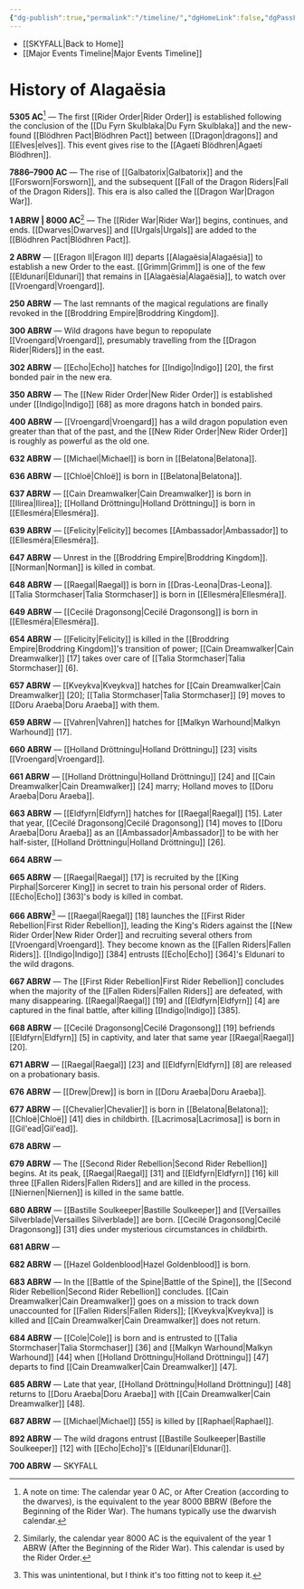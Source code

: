 ```yaml
---
{"dg-publish":true,"permalink":"/timeline/","dgHomeLink":false,"dgPassFrontmatter":false}
---
```


- [[SKYFALL|Back to Home]]
- [[Major Events Timeline|Major Events Timeline]]

# History of Alagaësia
**5305 AC**[^1] — The first [[Rider Order|Rider Order]] is established following the conclusion of the [[Du Fyrn Skulblaka|Du Fyrn Skulblaka]] and the new-found [[Blödhren Pact|Blödhren Pact]] between [[Dragon|dragons]] and [[Elves|elves]]. This event gives rise to the [[Agaetí Blödhren|Agaetí Blödhren]]. 

**7886–7900 AC** — The rise of [[Galbatorix|Galbatorix]] and the [[Forsworn|Forsworn]], and the subsequent [[Fall of the Dragon Riders|Fall of the Dragon Riders]]. This era is also called the [[Dragon War|Dragon War]]. 

**1 ABRW | 8000 AC**[^2] — The [[Rider War|Rider War]] begins, continues, and ends. [[Dwarves|Dwarves]] and [[Urgals|Urgals]] are added to the [[Blödhren Pact|Blödhren Pact]].

**2 ABRW** — [[Eragon II|Eragon II]] departs [[Alagaësia|Alagaësia]] to establish a new Order to the east. [[Grimm|Grimm]] is one of the few [[Eldunarí|Eldunarí]] that remains in [[Alagaësia|Alagaësia]], to watch over [[Vroengard|Vroengard]]. 

**250 ABRW** — The last remnants of the magical regulations are finally revoked in the [[Broddring Empire|Broddring Kingdom]].

**300 ABRW** — Wild dragons have begun to repopulate [[Vroengard|Vroengard]], presumably travelling from the [[Dragon Rider|Riders]] in the east. 

**302 ABRW** — [[Echo|Echo]] hatches for [[Indigo|Indigo]] [20], the first bonded pair in the new era. 

**350 ABRW** — The [[New Rider Order|New Rider Order]] is established under [[Indigo|Indigo]] [68] as more dragons hatch in bonded pairs.

**400 ABRW** — [[Vroengard|Vroengard]] has a wild dragon population even greater than that of the past, and the [[New Rider Order|New Rider Order]] is roughly as powerful as the old one. 

**632 ABRW** — [[Michael|Michael]] is born in [[Belatona|Belatona]]. 

**636 ABRW** — [[Chloë|Chloë]] is born in [[Belatona|Belatona]]. 

**637 ABRW** — [[Cain Dreamwalker|Cain Dreamwalker]] is born in [[Ilirea|Ilirea]]; [[Holland Dröttningu|Holland Dröttningu]] is born in [[Ellesméra|Ellesméra]].

**639 ABRW** — [[Felicity|Felicity]] becomes [[Ambassador|Ambassador]] to [[Ellesméra|Ellesméra]].

**647 ABRW** — Unrest in the [[Broddring Empire|Broddring Kingdom]]. [[Norman|Norman]] is killed in combat. 

**648 ABRW** — [[Raegal|Raegal]] is born in [[Dras-Leona|Dras-Leona]]. [[Talia Stormchaser|Talia Stormchaser]] is born in [[Ellesméra|Ellesméra]].

**649 ABRW** — [[Cecilé Dragonsong|Cecilé Dragonsong]] is born in [[Ellesméra|Ellesméra]]. 

**654 ABRW** — [[Felicity|Felicity]] is killed in the [[Broddring Empire|Broddring Kingdom]]'s transition of power; [[Cain Dreamwalker|Cain Dreamwalker]] [17] takes over care of [[Talia Stormchaser|Talia Stormchaser]] [6].

**657 ABRW** — [[Kveykva|Kveykva]] hatches for [[Cain Dreamwalker|Cain Dreamwalker]] [20]; [[Talia Stormchaser|Talia Stormchaser]] [9] moves to [[Doru Araeba|Doru Araeba]] with them.

**659 ABRW** — [[Vahren|Vahren]] hatches for [[Malkyn Warhound|Malkyn Warhound]] [17]. 

**660 ABRW** — [[Holland Dröttningu|Holland Dröttningu]] [23] visits [[Vroengard|Vroengard]]. 

**661 ABRW** — [[Holland Dröttningu|Holland Dröttningu]] [24] and [[Cain Dreamwalker|Cain Dreamwalker]] [24] marry; Holland moves to [[Doru Araeba|Doru Araeba]]. 

**663 ABRW** — [[Eldfyrn|Eldfyrn]] hatches for [[Raegal|Raegal]] [15]. Later that year, [[Cecilé Dragonsong|Cecilé Dragonsong]] [14] moves to [[Doru Araeba|Doru Araeba]] as an [[Ambassador|Ambassador]] to be with her half-sister, [[Holland Dröttningu|Holland Dröttningu]] [26]. 

**664 ABRW** — 

**665 ABRW** — [[Raegal|Raegal]] [17] is recruited by the [[King Pirphal|Sorcerer King]] in secret to train his personal order of Riders. [[Echo|Echo]] [363]'s body is killed in combat.

**666 ABRW**[^3] — [[Raegal|Raegal]] [18] launches the [[First Rider Rebellion|First Rider Rebellion]], leading the King's Riders against the [[New Rider Order|New Rider Order]] and recruiting several others from [[Vroengard|Vroengard]]. They become known as the [[Fallen Riders|Fallen Riders]]. [[Indigo|Indigo]] [384] entrusts [[Echo|Echo]] [364]'s Eldunarí to the wild dragons. 

**667 ABRW** — The [[First Rider Rebellion|First Rider Rebellion]] concludes when the majority of the [[Fallen Riders|Fallen Riders]] are defeated, with many disappearing. [[Raegal|Raegal]] [19] and [[Eldfyrn|Eldfyrn]] [4] are captured in the final battle, after killing [[Indigo|Indigo]] [385]. 

**668 ABRW** — [[Cecilé Dragonsong|Cecilé Dragonsong]] [19] befriends [[Eldfyrn|Eldfyrn]] [5] in captivity, and later that same year [[Raegal|Raegal]] [20].

**671 ABRW** — [[Raegal|Raegal]] [23] and [[Eldfyrn|Eldfyrn]] [8] are released on a probationary basis. 


**676 ABRW** — [[Drew|Drew]] is born in [[Doru Araeba|Doru Araeba]]. 

**677 ABRW** — [[Chevalier|Chevalier]] is born in [[Belatona|Belatona]]; [[Chloë|Chloë]] [41] dies in childbirth. [[Lacrimosa|Lacrimosa]] is born in [[Gil'ead|Gil'ead]]. 

**678 ABRW** — 

**679 ABRW** — The [[Second Rider Rebellion|Second Rider Rebellion]] begins. At its peak, [[Raegal|Raegal]] [31] and [[Eldfyrn|Eldfyrn]] [16] kill three [[Fallen Riders|Fallen Riders]] and are killed in the process. [[Niernen|Niernen]] is killed in the same battle. 

**680 ABRW** — [[Bastille Soulkeeper|Bastille Soulkeeper]] and [[Versailles Silverblade|Versailles Silverblade]] are born. [[Cecilé Dragonsong|Cecilé Dragonsong]] [31] dies under mysterious circumstances in childbirth. 

**681 ABRW** — 

**682 ABRW** — [[Hazel Goldenblood|Hazel Goldenblood]] is born. 

**683 ABRW** — In the [[Battle of the Spine|Battle of the Spine]], the [[Second Rider Rebellion|Second Rider Rebellion]] concludes. [[Cain Dreamwalker|Cain Dreamwalker]] goes on a mission to track down unaccounted for [[Fallen Riders|Fallen Riders]]; [[Kveykva|Kveykva]] is killed and [[Cain Dreamwalker|Cain Dreamwalker]] does not return.

**684 ABRW** — [[Cole|Cole]] is born and is entrusted to [[Talia Stormchaser|Talia Stormchaser]] [36] and [[Malkyn Warhound|Malkyn Warhound]] [44] when [[Holland Dröttningu|Holland Dröttningu]] [47] departs to find [[Cain Dreamwalker|Cain Dreamwalker]] [47]. 

**685 ABRW** — Late that year, [[Holland Dröttningu|Holland Dröttningu]] [48] returns to [[Doru Araeba|Doru Araeba]] with [[Cain Dreamwalker|Cain Dreamwalker]] [48].

**687 ABRW** — [[Michael|Michael]] [55] is killed by [[Raphael|Raphael]]. 


**892 ABRW** — The wild dragons entrust [[Bastille Soulkeeper|Bastille Soulkeeper]] [12] with [[Echo|Echo]]'s [[Eldunarí|Eldunarí]]. 

**700 ABRW** — SKYFALL

[^1]: A note on time: The calendar year 0 AC, or After Creation (according to the dwarves), is the equivalent to the year 8000 BBRW (Before the Beginning of the Rider War). The humans typically use the dwarvish calendar. 
[^2]: Similarly, the calendar year 8000 AC is the equivalent of the year 1 ABRW (After the Beginning of the Rider War). This calendar is used by the Rider Order.
[^3]: This was unintentional, but I think it's too fitting not to keep it. 